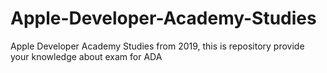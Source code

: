 # Apple-Developer-Academy-Studies
Apple Developer Academy Studies from 2019, this is repository provide your knowledge about exam for ADA
